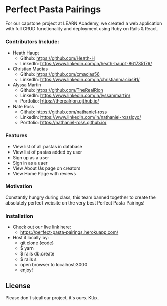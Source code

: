 # Perfect Pasta Pairings

For our capstone project at LEARN Academy, we created a web application with full CRUD functionality and deployment using Ruby on Rails & React. 

### Contributors Include:
- Heath Haupt  
    - Github: https://github.com/Heath-H
    - LinkedIn: https://www.linkedin.com/in/heath-haupt-861735176/
- Christian Macias 
    - Github: https://github.com/cmacias56
    - LinkedIn: https://www.linkedin.com/in/christianmacias91/
- Alyssa Martin
    - Github: https://github.com/TheRealRion
    - LinkedIn: https://www.linkedin.com/in/lyssammartin/
    - Portfolio:  https://therealrion.github.io/
- Nate Ross
    - Github: https://github.com/nathaniel-ross
    - LinkedIn: https://www.linkedin.com/in/nathaniel-rossloyo/
    - Portfolio: https://nathaniel-ross.github.io/



### Features
- View list of all pastas in database
- View list of pastas added by user
- Sign up as a user
- Sign in as a user
- View About Us page on creators
- View Home Page with reviews

### Motivation
Constantly hungry during class, this team banned together to create the absolutely perfect website on the very best Perfect Pasta Pairings! 


### Installation 
- Check out our live link here: 
    - https://perfect-pasta-pairings.herokuapp.com/
- Host it locally by: 
    - git clone {code}
    - $ yarn
    - $ rails db:create 
    - $ rails s
    - open browser to localhost:3000
    - enjoy!


## License
Please don't steal our project, it's ours. Ktkx. 
